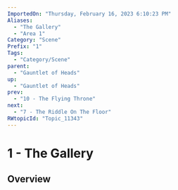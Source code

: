 ```yaml
---
ImportedOn: "Thursday, February 16, 2023 6:10:23 PM"
Aliases:
  - "The Gallery"
  - "Area 1"
Category: "Scene"
Prefix: "1"
Tags:
  - "Category/Scene"
parent:
  - "Gauntlet of Heads"
up:
  - "Gauntlet of Heads"
prev:
  - "10 - The Flying Throne"
next:
  - "7 - The Riddle On The Floor"
RWtopicId: "Topic_11343"
---
```

# 1 - The Gallery
## Overview
